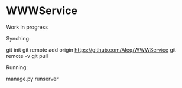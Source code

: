 # WWWService
Work in progress


Synching:

git init
git remote add origin https://github.com/AIeq/WWWService
git remote -v
git pull

Running:

manage.py runserver
